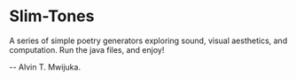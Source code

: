 Slim-Tones
==========

A series of simple poetry generators exploring sound, visual aesthetics, and computation. Run the java files, and enjoy!

-- Alvin T. Mwijuka.
